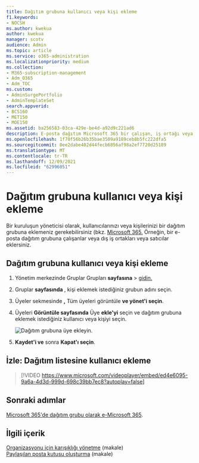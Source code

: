 ```yaml
---
title: Dağıtım grubuna kullanıcı veya kişi ekleme
f1.keywords:
- NOCSH
ms.author: kwekua
author: kwekua
manager: scotv
audience: Admin
ms.topic: article
ms.service: o365-administration
ms.localizationpriority: medium
ms.collection:
- M365-subscription-management
- Adm_O365
- Adm_TOC
ms.custom:
- AdminSurgePortfolio
- AdminTemplateSet
search.appverid:
- BCS160
- MET150
- MOE150
ms.assetid: ba256583-03ca-429e-be4d-a92d9c221ad6
description: E-posta dağıtım Microsoft 365 bir çalışan, iş ortağı veya satıcı gibi bir kullanıcı veya kişinin nasıl ek olduğunu öğrenin.
ms.openlocfilehash: 1f70f56b26b35bae3509a9189ceb8b5fc222dfa5
ms.sourcegitcommit: 0ee2dabe402d44fecb6856af98a2ef7720d25189
ms.translationtype: MT
ms.contentlocale: tr-TR
ms.lasthandoff: 12/09/2021
ms.locfileid: "62996051"
---
```

# <a name="add-a-user-or-contact-to-a-distribution-group"></a>Dağıtım grubuna kullanıcı veya kişi ekleme

Bir kuruluşun yöneticisi olarak, kullanıcılarınızı veya kişilerinizi bir dağıtım grubuna eklemeniz gerekebilirsiniz (bkz. [Microsoft 365.](../setup/create-distribution-lists.md) Örneğin, bir e-posta dağıtım grubuna çalışanlar veya dış iş ortakları veya satıcılar  eklersiniz.
  
## <a name="add-a-user-or-contact-to-a-distribution-group"></a>Dağıtım grubuna kullanıcı veya kişi ekleme

1. Yönetim merkezinde Gruplar Grupları **sayfasına** \> <a href="https://go.microsoft.com/fwlink/p/?linkid=2052855" target="_blank">gidin.</a>

2. Gruplar **sayfasında** , kişi eklemek istediğiniz grubun adını seçin.

3. Üyeler sekmesinde **,** Tüm üyeleri görüntüle **ve yönet'i seçin**.

4. Üyeleri **Görüntüle sayfasında** Üye **ekle'yi** seçin ve dağıtım grubuna eklemek istediğiniz kullanıcı veya kişiyi seçin. 
    
    ![Dağıtım grubuna üye ekleyin.](../../media/f79f59f8-1606-43fe-bae6-df74f5b6259d.png)
  
5. **Kaydet'i ve** sonra **Kapat'ı seçin**.

## <a name="watch-add-a-user-to-a-distribution-list"></a>İzle: Dağıtım listesine kullanıcı ekleme
  
> [!VIDEO https://www.microsoft.com/videoplayer/embed/ed4e6095-9a6a-4d3d-999d-698c39bb7ec8?autoplay=false]
  
## <a name="next-steps"></a>Sonraki adımlar

[Microsoft 365'de dağıtım grubu olarak e-Microsoft 365](../manage/send-email-as-distribution-list.md).

## <a name="related-content"></a>İlgili içerik

[Organizasyonu için karışıklığı yönetme](configure-clutter.md) (makale)\
[Paylaşılan posta kutusu oluşturma](create-a-shared-mailbox.md) (makale)


